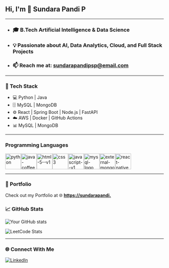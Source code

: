 ## Hi, I'm 👋 Sundara Pandi P

---

- ### 🎓 B.Tech Artificial Intelligence & Data Science 
- ### 💡 Passionate about AI, Data Analytics, Cloud, and Full Stack Projects
- ### 📫 Reach me at: sundarapandipsp@email.com  
  
---

### 🚀 Tech Stack
- 💻 Python | Java 
- 🗄️ MySQL | MongoDB
- ⚙️ React | Spring Boot | Node.js | FastAPI
- ☁️ AWS | Docker | GitHub Actions
- 📊 MySQL | MongoDB

---

### Programming Languages
<img width="50" height="50" src="https://img.icons8.com/fluency/100/python.png" alt="python"/><img width="50" height="50" src="https://img.icons8.com/color/48/java-coffee-cup-logo--v1.png" alt="java-coffee-cup-logo--v1"/><img width="50" height="50" src="https://img.icons8.com/color/48/html-5--v1.png" alt="html-5--v1"/><img width="50" height="50" src="https://img.icons8.com/color/48/css3.png" alt="css3"/><img width="50" height="50" src="https://img.icons8.com/color/48/javascript--v1.png" alt="javascript--v1"/><img width="50" height="50" src="https://img.icons8.com/color/48/mysql-logo.png" alt="mysql-logo"/><img width="50" height="50" src="https://img.icons8.com/external-tal-revivo-shadow-tal-revivo/24/external-mongodb-a-cross-platform-document-oriented-database-program-logo-shadow-tal-revivo.png" alt="external-mongodb-a-cross-platform-document-oriented-database-program-logo-shadow-tal-revivo"/><img width="50" height="50" src="https://img.icons8.com/color/48/react-native.png" alt="react-native"/>

---

### 🎯 Portfolio

Check out my Portfolio at
🌐 **[https://sundarapandi.](https://sundarapandip.netlify.app/)**  

### 📈 GitHub Stats
![Your GitHub stats](https://github-readme-stats.vercel.app/api?username=Sundarapandi531&show_icons=true&theme=radical)

![LeetCode Stats](https://leetcard.jacoblin.cool/SundaraPandiP2005?theme=radical&font=Boogaloo)

---

### 🌐 Connect With Me
[![LinkedIn](https://img.icons8.com/fluency/50/linkedin.png)](https://www.linkedin.com/in/sundara-pandi-p-557a87295/) 
